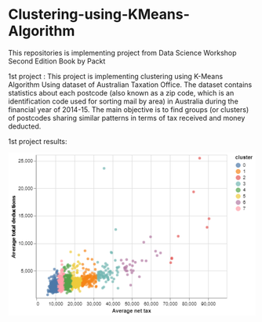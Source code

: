 # Clustering-using-KMeans-Algorithm
This repositories is implementing project from Data Science Workshop Second Edition Book by Packt

1st project : This project is implementing clustering using K-Means Algorithm Using dataset of Australian Taxation Office. The dataset contains statistics about each postcode (also known as a zip code, which is an identification code used for sorting mail by area) in Australia during the financial year of 2014-15. The main objective is to find groups (or clusters) of postcodes sharing similar patterns in terms of tax received and money deducted.

1st project results:

![alt text](https://github.com/cisrani/Clustering-using-KMeans-Algorithm/blob/main/Clustering%201.png)
